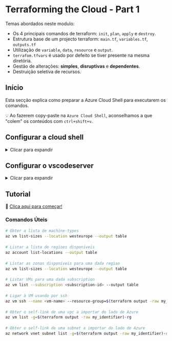 # Terraforming the Cloud - Part 1

Temas abordados neste modulo:

* Os 4 principais comandos de terraform: `init`, `plan`, `apply` e `destroy`.
* Estrutura base de um projecto terraform: `main.tf`, `variables.tf`, `outputs.tf`
* Utilização de `variable`, `data`, `resource` e `output`.
* `terrafom.tfvars` é usado por defeito se tiver presente na mesma diretória.
* Gestão de alterações: **simples**, **disruptivas** e **dependentes**.
* Destruição seletiva de recursos.

## Início

Esta secção explica como preparar a Azure Cloud Shell para executarem os comandos.

💡 Ao fazerem copy-paste na `Azure Cloud Shell`, aconselhamos a que "colem" os conteúdos com `ctrl+shift+v`.

## Configurar a cloud shell

<details>

<summary>Clicar para expandir</summary>

Abrir o endereço com o botão direito do rato numa nova janela/tab (também podem ficar a premir o `ctrl` quando clicarem no link) : <a href="https://portal.azure.com" target="_blank">Open Azure Portal</a>

Autenticar na Azure Cloud:

![alt text](/images/sign_in.png)

Abrir a Cloud Shell:

![alt text](/images/cloud_shell.png)

Selecionar Bash:

![alt text](/images/bash_pshell.png)

Seleciona "Mount storage account" e a subscrição.

![alt text](/images/subscription.png)

Clica Apply depois das seleções.

![alt text](/images/subscription_apply.png)

Seleciona "Select existing storage account" e clica "Next"

![alt text](/images/mount_storage.png)

Seleciona a subscrição <>, o Resource Group "tf-azure-workshop-rg", a Storage account name "tfazureworkshopsatto" e o File share "fileshare" e clica "Select"

![alt text](/images/select_st_account.png)

Mudar para o editor após a conexão ser realizada:

![alt text](/images/choose_editor.png)

Confirmar a mudança:

![alt text](/images/classic_shell.png)

Clonar o projeto:

```bash
git clone https://github.com/tentwentyone/terraforming-the-cloud-azure-basic-part1.git
```

💡 Ao fazerem copy-paste na `Azure Cloud Shell`, aconselhamos a que "colem" os conteúdos com `ctrl+shift+v`.

Mudar de diretório.

```bash
cd terraforming-the-cloud-azure-basic-part1
```

💡 Ao fazerem copy-paste na `Azure Cloud Shell`, aconselhamos a que "colem" os conteúdos com `ctrl+shift+v`.

Abrir o editor:

![alt text](/images/open_editor.png)

⚠️ NOTA: o editor não atualiza automaticamente quaisquer mudanças, é preciso clicar no botão de refresh, localizado aqui.

![alt text](/images/refresh_vscode.png)

Setup está completo!

![alt text](/images/setup_complete.png)

</details>

## Configurar o vscodeserver
<!-- markdownlint-disable MD033 -->
<details>

<summary>Clicar para expandir</summary>
<!-- markdownlint-enable MD033 -->

Abre o terminal no vscode com o comando:

```bash
ctrl+ç
```

Faz git clone do repositório:

```bash
git clone https://github.com/tentwentyone/terraforming-the-cloud-azure-basic-part1.git
```

Abre a diretoria do projecto:

```bash
cd para o terraforming-the-cloud-azure-basic-part1
```

Abre a diretoria com o comando:

```bash
ctrl+k+ctrl+o
```

Seleciona o path para o codetour:

```bash
/home/coder/terraforming-the-cloud-azure-basic-part1
```

</details>

## Tutorial

🧭 [Clica aqui para começar!](tutorial.md)

### Comandos Úteis

```bash
# Obter a lista de machine-types
az vm list-sizes --location westeurope --output table

# Listar a lista de regioes disponiveis
az account list-locations --output table

# Listar as zonas disponiveis para uma dada regiao
az vm list-sizes --location westeurope --output table

# Listar VMs para uma dada subscription
az vm list --subscription <subscription-id> --output table

# Ligar à VM usando por ssh
az vm ssh --name <vm-name> --resource-group=$(terraform output -raw my_identifier)-rg --subscription <subscription-id>

# Obter o self-link de uma vpc a importar do lado de Azure
az vm list -g=$(terraform output -raw my_identifier)-rg

# Obter o self-link de uma subnet a importar do lado de Azure
az network vnet subnet list -g=$(terraform output -raw my_identifier)-rg --vnet-name=$(terraform output -raw my_identifier)-vnet
```
